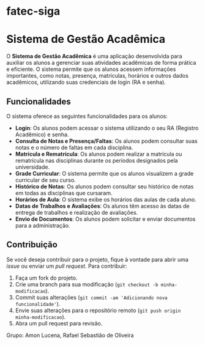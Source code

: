 # fatec-siga

# Sistema de Gestão Acadêmica

O **Sistema de Gestão Acadêmica** é uma aplicação desenvolvida para auxiliar os alunos a gerenciar suas atividades acadêmicas de forma prática e eficiente. O sistema permite que os alunos acessem informações importantes, como notas, presença, matrículas, horários e outros dados acadêmicos, utilizando suas credenciais de login (RA e senha).

## Funcionalidades

O sistema oferece as seguintes funcionalidades para os alunos:

- **Login**: Os alunos podem acessar o sistema utilizando o seu RA (Registro Acadêmico) e senha.
- **Consulta de Notas e Presença/Faltas**: Os alunos podem consultar suas notas e o número de faltas em cada disciplina.
- **Matrícula e Rematrícula**: Os alunos podem realizar a matrícula ou rematrícula nas disciplinas durante os períodos designados pela universidade.
- **Grade Curricular**: O sistema permite que os alunos visualizem a grade curricular de seu curso.
- **Histórico de Notas**: Os alunos podem consultar seu histórico de notas em todas as disciplinas que cursaram.
- **Horários de Aula**: O sistema exibe os horários das aulas de cada aluno.
- **Datas de Trabalhos e Avaliações**: Os alunos têm acesso às datas de entrega de trabalhos e realização de avaliações.
- **Envio de Documentos**: Os alunos podem solicitar e enviar documentos para a administração.

## Contribuição

Se você deseja contribuir para o projeto, fique à vontade para abrir uma *issue* ou enviar um *pull request*. Para contribuir:

1. Faça um fork do projeto.
2. Crie uma branch para sua modificação (`git checkout -b minha-modificacao`).
3. Commit suas alterações (`git commit -am 'Adicionando nova funcionalidade'`).
4. Envie suas alterações para o repositório remoto (`git push origin minha-modificacao`).
5. Abra um pull request para revisão.

Grupo: Amon Lucena, Rafael Sebastião de Oliveira
